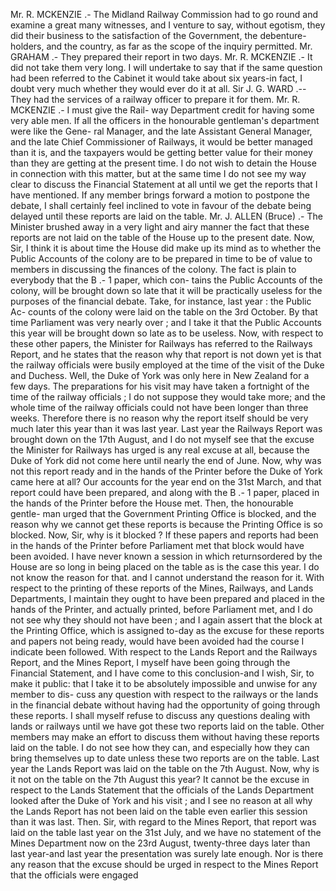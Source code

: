 Mr. R. MCKENZIE .- The Midland Railway Commission had to go round and examine a great many witnesses, and I venture to say, without egotism, they did their business to the satisfaction of the Government, the debenture- holders, and the country, as far as the scope of the inquiry permitted. Mr. GRAHAM .- They prepared their report in two days. Mr. R. MCKENZIE .- It did not take them very long. I will undertake to say that if the same question had been referred to the Cabinet it would take about six years-in fact, I doubt very much whether they would ever do it at all. Sir J. G. WARD .-- They had the services of a railway officer to prepare it for them. Mr. R. MCKENZIE .- I must give the Rail- way Department credit for having some very able men. If all the officers in the honourable gentleman's department were like the Gene- ral Manager, and the late Assistant General Manager, and the late Chief Commissioner of Railways, it would be better managed than it is, and the taxpayers would be getting better value for their money than they are getting at the present time. I do not wish to detain the House in connection with this matter, but at the same time I do not see my way clear to discuss the Financial Statement at all until we get the reports that I have mentioned. If any member brings forward a motion to postpone the debate, I shall certainly feel inclined to vote in favour of the debate being delayed until these reports are laid on the table. Mr. J. ALLEN (Bruce) .- The Minister brushed away in a very light and airy manner the fact that these reports are not laid on the table of the House up to the present date. Now, Sir, I think it is about time the House did make up its mind as to whether the Public Accounts of the colony are to be prepared in time to be of value to members in discussing the finances of the colony. The fact is plain to everybody that the B .- 1 paper, which con- tains the Public Accounts of the colony, will be brought down so late that it will be practically useless for the purposes of the financial debate. Take, for instance, last year : the Public Ac- counts of the colony were laid on the table on the 3rd October. By that time Parliament was very nearly over ; and I take it that the Public Accounts this year will be brought down so late as to be useless. Now, with respect to these other papers, the Minister for Railways has referred to the Railways Report, and he states that the reason why that report is not down yet is that the railway officials were busily employed at the time of the visit of the Duke and Duchess. Well, the Duke of York was only here in New Zealand for a few days. The preparations for his visit may have taken a fortnight of the time of the railway officials ; I do not suppose they would take more; and the whole time of the railway officials could not have been longer than three weeks. Therefore there is no reason why the report itself should be very much later this year than it was last year. Last year the Railways Report was brought down on the 17th August, and I do not myself see that the excuse the Minister for Railways has urged is any real excuse at all, because the Duke of York did not come here until nearly the end of June. Now, why was not this report ready and in the hands of the Printer before the Duke of York came here at all? Our accounts for the year end on the 31st March, and that report could have been prepared, and along with the B .- 1 paper, placed in the hands of the Printer before the House met. Then, the honourable gentle- man urged that the Government Printing Office is blocked, and the reason why we cannot get these reports is because the Printing Office is so blocked. Now, Sir, why is it blocked ? If these papers and reports had been in the hands of the Printer before Parliament met that block would have been avoided. I have never known a session in which returnsordered by the House are so long in being placed on the table as is the case this year. I do not know the reason for that. and I cannot understand the reason for it. With respect to the printing of these reports of the Mines, Railways, and Lands Departments, I maintain they ought to have been prepared and placed in the hands of the Printer, and actually printed, before Parliament met, and I do not see why they should not have been ; and I again assert that the block at the Printing Office, which is assigned to-day as the excuse for these reports and papers not being ready, would have been avoided had the course I indicate been followed. With respect to the Lands Report and the Railways Report, and the Mines Report, I myself have been going through the Financial Statement, and I have come to this conclusion-and I wish, Sir, to make it public: that I take it to be absolutely impossible and unwise for any member to dis- cuss any question with respect to the railways or the lands in the financial debate without having had the opportunity of going through these reports. I shall myself refuse to discuss any questions dealing with lands or railways until we have got these two reports laid on the table. Other members may make an effort to discuss them without having these reports laid on the table. I do not see how they can, and especially how they can bring themselves up to date unless these two reports are on the table. Last year the Lands Report was laid on the table on the 7th August. Now, why is it not on the table on the 7th August this year? It cannot be the excuse in respect to the Lands Statement that the officials of the Lands Department looked after the Duke of York and his visit ; and I see no reason at all why the Lands Report has not been laid on the table even earlier this session than it was last. Then. Sir, with regard to the Mines Report, that report was laid on the table last year on the 31st July, and we have no statement of the Mines Department now on the 23rd August, twenty-three days later than last year-and last year the presentation was surely late enough. Nor is there any reason that the excuse should be urged in respect to the Mines Report that the officials were engaged 